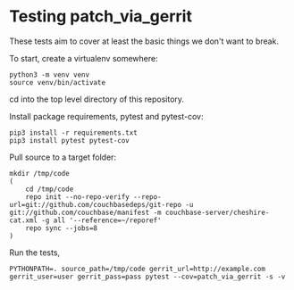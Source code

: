 # Testing patch_via_gerrit

These tests aim to cover at least the basic things we don't want to break.

To start, create a virtualenv somewhere:

```shell
python3 -m venv venv
source venv/bin/activate
```

cd into the top level directory of this repository.

Install package requirements, pytest and pytest-cov:

```shell
pip3 install -r requirements.txt
pip3 install pytest pytest-cov
```

Pull source to a target folder:

```shell
mkdir /tmp/code
(
    cd /tmp/code
    repo init --no-repo-verify --repo-url=git://github.com/couchbasedeps/git-repo -u git://github.com/couchbase/manifest -m couchbase-server/cheshire-cat.xml -g all '--reference=~/reporef'
    repo sync --jobs=8
)
```

Run the tests,

```shell
PYTHONPATH=. source_path=/tmp/code gerrit_url=http://example.com gerrit_user=user gerrit_pass=pass pytest --cov=patch_via_gerrit -s -v
```
